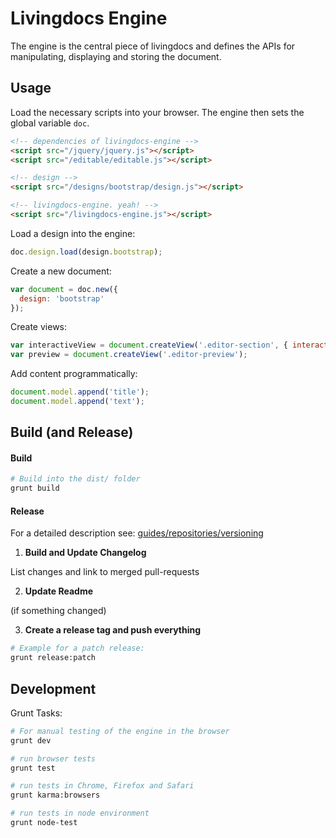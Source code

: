 # Livingdocs Engine


The engine is the central piece of livingdocs and defines the APIs for manipulating, displaying and storing the document.


## Usage

Load the necessary scripts into your browser.
The engine then sets the global variable `doc`.

```html
<!-- dependencies of livingdocs-engine -->
<script src="/jquery/jquery.js"></script>
<script src="/editable/editable.js"></script>

<!-- design -->
<script src="/designs/bootstrap/design.js"></script>

<!-- livingdocs-engine. yeah! -->
<script src="/livingdocs-engine.js"></script>
```

Load a design into the engine:
```javascript
doc.design.load(design.bootstrap);
```

Create a new document:
```javascript
var document = doc.new({
  design: 'bootstrap'
});
```

Create views:
```javascript
var interactiveView = document.createView('.editor-section', { interactive: true });
var preview = document.createView('.editor-preview');
```

Add content programmatically:
```javascript
document.model.append('title');
document.model.append('text');
```

## Build (and Release)

#### Build

```bash
# Build into the dist/ folder
grunt build
```

#### Release

For a detailed description see: [guides/repositories/versioning](https://github.com/upfrontIO/guides/blob/master/repositories/versioning.md)

1. **Build and Update Changelog**

  List changes and link to merged pull-requests

2. **Update Readme**
  
  (if something changed)

3. **Create a release tag and push everything**

  ```bash
  # Example for a patch release:
  grunt release:patch
  ```

## Development

Grunt Tasks:
```bash
# For manual testing of the engine in the browser
grunt dev

# run browser tests
grunt test

# run tests in Chrome, Firefox and Safari
grunt karma:browsers

# run tests in node environment
grunt node-test
```
